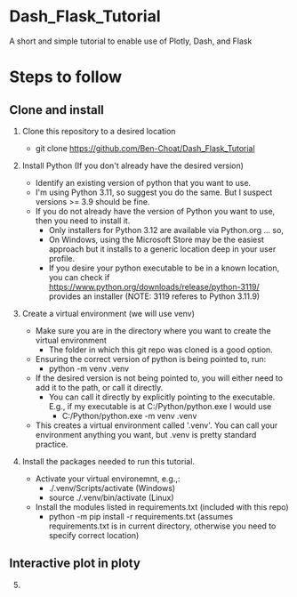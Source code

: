 # Dash_Flask_Tutorial
A short and simple tutorial to enable use of Plotly, Dash, and Flask



# Steps to follow 

## Clone and install

1. Clone this repository to a desired location
    - git clone https://github.com/Ben-Choat/Dash_Flask_Tutorial


2. Install Python (If you don't already have the desired version)
    - Identify an existing version of python that you want to use.
    - I'm using Python 3.11, so suggest you do the same. But I suspect versions >= 3.9 should be fine.
    - If you do not already have the version of Python you want to use, then you need to install it.
        - Only installers for Python 3.12 are available via Python.org ... so,
        - On Windows, using the Microsoft Store may be the easiest approach but it installs to a generic location deep in your user profile.
        - If you desire your python executable to be in a known location, you can check if https://www.python.org/downloads/release/python-3119/ provides an installer (NOTE: 3119 referes to Python 3.11.9)


3. Create a virtual environment (we will use venv)
    - Make sure you are in the directory where you want to create the virtual environment
        - The folder in which this git repo was cloned is a good option.
    - Ensuring the correct version of python is being pointed to, run:
        - python -m venv .venv
    - If the desired version is not being pointed to, you will either need to add it to the path, or call it directly.
        - You can call it directly by explicitly pointing to the executable. E.g., if my executable is at C:/Python/python.exe I would use
            - C:/Python/python.exe -m venv .venv
    - This creates a virtual environment called '.venv'. You can call your environment anything you want, but .venv is pretty standard practice.


4. Install the packages needed to run this tutorial.
    - Activate your virtual environemnt, e.g.,:
        - ./.venv/Scripts/activate (Windows)
        - source ./.venv/bin/activate (Linux)
    - Install the modules listed in requirements.txt (included with this repo)
        - python -m pip install -r requirements.txt (assumes requirements.txt is in current directory, otherwise you need to specify correct location)

## Interactive plot in ploty

5. 

